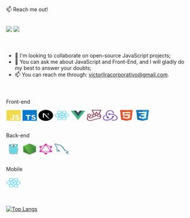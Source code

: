 
:mailbox: Reach me out!

<br/>

<div align="start" style="margin-bottom: 22px; " > 
  <a href="https://www.linkedin.com/in/victor-lira-front-end/" target="_blank"><img src="https://img.shields.io/badge/-LinkedIn-%230077B5?style=for-the-badge&logo=linkedin&logoColor=white" target="_blank"></a>  
  <a href = "mailto:victorliracorporativo@gmail.com">
    <img src="https://img.shields.io/badge/-Gmail-%23333?style=for-the-badge&logo=gmail&logoColor=white" target="_blank">
  </a>
</div>
<br/>


<div style="margin-bottom: 20px;" >
  
  * 👯 I'm looking to collaborate on open-source JavaScript projects;
  * 💬 You can ask me about JavaScript and Front-End, and I will gladly do my best to answer your doubts;
  * 📫 You can reach me through: victorliracorporativo@gmail.com.
</div>
<div style="display: inline_block"><br>
  <p>Front-end</p>
  <img align="center" alt="Victor-Js" height="30" width="40" src="https://raw.githubusercontent.com/devicons/devicon/master/icons/javascript/javascript-plain.svg">
  <img align="center" alt="Victor-Ts" height="30" width="40" src="https://raw.githubusercontent.com/devicons/devicon/master/icons/typescript/typescript-plain.svg">
  <img align="center" alt="Victor-Js" height="30" width="40" src="https://raw.githubusercontent.com/devicons/devicon/master/icons/nextjs/nextjs-original.svg">
  <img align="center" alt="Victor-React" height="30" width="40" src="https://raw.githubusercontent.com/devicons/devicon/master/icons/react/react-original.svg">
  <img align="center" alt="Victor-Vue" height="30" width="40" src="https://github.com/devicons/devicon/blob/master/icons/vuejs/vuejs-original.svg">
  <img align="center" alt="Victor-Vue" height="30" width="40" src="https://raw.githubusercontent.com/devicons/devicon/master/icons/jest/jest-plain.svg">
  <img align="center" alt="Victor-Vue" height="30" width="40" src="https://raw.githubusercontent.com/devicons/devicon/master/icons/redux/redux-original.svg">
  <img align="center" alt="Victor-HTML" height="30" width="40" src="https://raw.githubusercontent.com/devicons/devicon/master/icons/html5/html5-original.svg">
  <img align="center" alt="Victor-CSS" height="30" width="40" src="https://raw.githubusercontent.com/devicons/devicon/master/icons/css3/css3-original.svg">
</div>
<br/>
<div>
    <p>Back-end</p>
    <img align="center" alt="Victor-Ts" height="30" width="40" src="https://raw.githubusercontent.com/devicons/devicon/master/icons/go/go-original.svg">
    <img align="center" alt="Victor-Ts" height="30" width="40" src="https://raw.githubusercontent.com/devicons/devicon/master/icons/nodejs/nodejs-original.svg">
    <img align="center" alt="Victor-Ts" height="30" width="40" src="https://raw.githubusercontent.com/devicons/devicon/master/icons/graphql/graphql-plain.svg">
    <img align="center" alt="Victor-Ts" height="30" width="40" src="https://raw.githubusercontent.com/devicons/devicon/master/icons/mysql/mysql-original.svg">
</div>
<br/>
<div>
   <p>Mobile</p>
    <img align="center" alt="Victor-React" height="30" width="40" src="https://raw.githubusercontent.com/devicons/devicon/master/icons/react/react-original.svg">
</div>
<br/>
<br/>
<div align="start" style="margin-bottom: 20px;">
  
  [![Top Langs](https://github-readme-stats.vercel.app/api/top-langs/?username=victorlirafront&layout=compact&theme=radical&bg_color=30,0d0d0d,191919&title_color=fff&text_color=fff&icon_color=79ff97)](https://github.com/anuraghazra/github-readme-stats)
  
</div>
